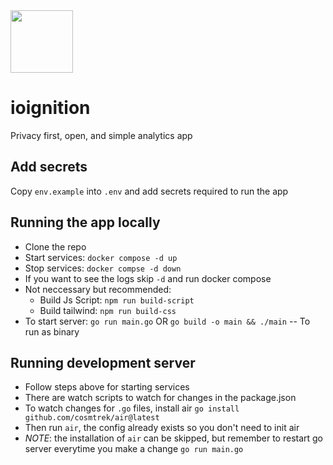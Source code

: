 <div id="header" align="left">
  <img src="https://github.com/Cijin/ioignition/assets/1990966/0c01de29-b659-4640-81cb-97235dae6bec" width="100"/>
</div> 

# ioignition
Privacy first, open, and simple analytics app

## Add secrets
Copy `env.example` into `.env` and add secrets required to run the app

## Running the app locally
* Clone the repo
* Start services: `docker compose -d up`
* Stop services: `docker compse -d down`
* If you want to see the logs skip `-d` and run docker compose
* Not neccessary but recommended:
  * Build Js Script: `npm run build-script`
  * Build tailwind: `npm run build-css`
* To start server: `go run main.go` OR `go build -o main && ./main` -- To run as binary

## Running development server
* Follow steps above for starting services
* There are watch scripts to watch for changes in the package.json
* To watch changes for `.go` files, install air `go install github.com/cosmtrek/air@latest`
* Then run `air`, the config already exists so you don't need to init air
* *NOTE*: the installation of `air` can be skipped, but remember to restart go server everytime you make a change `go run main.go`
